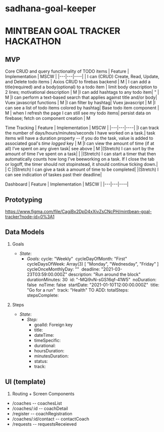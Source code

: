 # sadhana-goal-keeper

# MINTBEAN GOAL TRACKER HACKATHON

## MVP

Core CRUD and query functionality of TODO items
| Feature  | Implementation  | MSCW |
|---|---|----|
| I can (CRUD) Create, Read, Update, and Delete todo items | Axios CRUD to firebas backend | M
| I can add a title(required) and a body(optional) to a todo item | limit body description to 2 lines; motivational description | M 
|I can add hashtags to any todo item| " | M
|I can perform a text-based search that applies against title and/or body| Vuex javascript functions | M 
|I can filter by hashtag| Vuex javascript | M 
|I can see a list of todo items colored by hashtag| Base todo item component | M
| when I refresh the page I can still see my todo items| persist data on firebase; fetch on component creation | M

Time Tracking
| Feature  | Implementation  | MSCW |
|---|---|----|
|I can track the number of days/hours/minutes/seconds I have worked on a task.| task items will have a duration property -- if you do the task, value is added to associated goal's *time logged* key | M
|I can view the amount of time (if at all) I’ve spent on any given task| see above | M
|(Stretch) I can sort by the amount of time I’ve spent on a task| | 
|(Stretch) I can start a timer that then automatically counts how long I’ve beeworking on a task. If I close the tab or logoff, the timer should not stopinstead, it should continue ticking down.| | C
|(Stretch) I can give a task a amount of time to be completed|
|(Stretch) I can see indication of taskes past their deadline|

Dashboard
| Feature  | Implementation  | MSCW |
|---|---|----|

## Prototyping
https://www.figma.com/file/CagjBx2DpD4xXivZsCNcPH/mintbean-goal-tracker?node-id=0%3A1
    
## Data Models

1. Goals
   * _State_: 
      * _Goals:_
        cycle: "Weekly"
​​        cycleDayOfMonth: "First"
​​        cycleDaysOfWeek: Array(3) [ "Monday", "Wednesday", "Friday" ]
​​        cycleOnceMonthlyDay: ""
​​        deadline: "2021-03-23T03:59:00.000Z"
​​        description: "Run around the block"
​​        durationMinutes: 30
​​        id: "-MQi9vN-sGS16qf-41W5"
​​        noDuration: false
​​        noTime: false
​​        startDate: "2021-01-10T12:00:00.000Z"
​​        title: "Go for a run"
​​        track: "Health"
TO ADD:
        totalSteps: 
        stepsComplete:
        
   
2. Steps
    * _State_: 
      * _Step:_
        * goalId: Foreign key
        * title: 
        * dateTime: 
        * timeSpecific: 
        * durational: 
        * hoursDuration: 
        * minutesDuration: 
        * status: 
        * track: 

      
## UI (template)

1. Routing + Screen Components
  * /coaches                      -- coachesList
  * /coaches/:id                  -- coachDetail
  * /register                     -- coachRegistration
  * /coaches/:id/contact          -- contactCoach
  * /requests                     -- requestsReceieved
  
